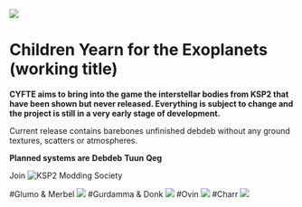 ![](https://i.imgur.com/g6VeEDD.png)
# Children Yearn for the Exoplanets (working title)
**CYFTE aims to bring into the game the interstellar bodies from KSP2 that have been shown but never released. Everything is subject to change and the project is still in a very early stage of development.**

Current release contains barebones unfinished debdeb without any ground textures, scatters or atmospheres.

**Planned systems are**
**Debdeb**
**Tuun**
**Qeg**

Join ![KSP2 Modding Society](https://discord.gg/KnThewAw)

#Glumo & Merbel
![](https://i.imgur.com/jQ5JPJ8.png)
#Gurdamma & Donk
![](https://i.imgur.com/iRcm1Pz.png)
#Ovin
![](https://i.imgur.com/dsosv2Q.png)
#Charr
![](https://i.imgur.com/iJtlW6V.png)


